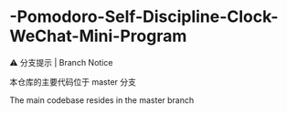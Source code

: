 # -Pomodoro-Self-Discipline-Clock-WeChat-Mini-Program

⚠️ 分支提示 | Branch Notice

本仓库的主要代码位于 master 分支

The main codebase resides in the master branch
